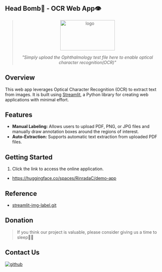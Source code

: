 ## Head Bomb🤯 - OCR Web App👁️
<div align="center">

><img src="https://github.com/Tomtunn/EGBI_433_image_processing/assets/148253233/bc3572c0-0f88-4e06-82c4-f1ff343ac00e" alt="logo" width="180" height="100">
>
>_"Simply upload the Ophthalmology test file here to enable optical character recognition(OCR)"_

<div align="left">

## Overview
This web app leverages Optical Character Recognition (OCR) to extract text from images. It is built using [Streamlit](https://streamlit.io/), a Python library for creating web applications with minimal effort.

## Features
* **Manual Labeling:** Allows users to upload PDF, PNG, or JPG files and manually draw annotation boxes around the regions of interest.
* **Auto-Extraction:** Supports automatic text extraction from uploaded PDF files.


## Getting Started
1. Click the link to access the online application.
- https://huggingface.co/spaces/RinradaC/demo-app

## Reference
- [streamlit-img-label.git](https://github.com/lit26/streamlit-img-label.git)

## Donation
> If you think our project is valuable, please consider giving us a time to sleep🛌💤

## Contact Us
<div align="left">
<a href="https://github.com/Tomtunn/EGBI_433_image_processing.git" target="_blank">
<img src=https://img.shields.io/badge/github-%2324292e.svg?&style=for-the-badge&logo=github&logoColor=white alt=github style="margin-bottom: 5px;" />
</a>
